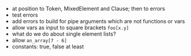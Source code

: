 * at position to Token, MixedElement and Clause; then to errors
* test errors
* add errors to build for pipe arguments which are not functions or vars
* allow vars as input to square brackets `foo[x.y]`
* what do we do about single element lists?
* allow `an_array[7 - 6]`
* constants: true, false at least
